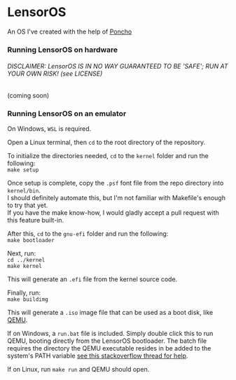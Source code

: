 # LensorOS
An OS I've created with the help of [Poncho](https://github.com/Absurdponcho)

### Running LensorOS on hardware
###### DISCLAIMER: LensorOS IS IN NO WAY GUARANTEED TO BE 'SAFE'; RUN AT YOUR OWN RISK! (see LICENSE)

(coming soon)

### Running LensorOS on an emulator
On Windows, `WSL` is required.

Open a Linux terminal, then `cd` to the root directory of the repository.

To initialize the directories needed, `cd` to the `kernel` folder and run the following: \
`make setup`

Once setup is complete, copy the `.psf` font file from the repo directory into `kernel/bin`. \
I should definitely automate this, but I'm not familiar with Makefile's enough to try that yet. \
If you have the make know-how, I would gladly accept a pull request with this feature built-in.

After this, `cd` to the `gnu-efi` folder and run the following: \
`make bootloader`

Next, run: \
`cd ../kernel` \
`make kernel`

This will generate an `.efi` file from the kernel source code. 

Finally, run: \
`make buildimg`

This will generate a `.iso` image file that can be used as a boot disk, like [QEMU](https://www.qemu.org/).

If on Windows, a `run.bat` file is included. Simply double click this to run QEMU, booting directly from the LensorOS bootloader. The batch file requires the directory the QEMU executable resides in be added to the system's PATH variable [see this stackoverflow thread for help](https://stackoverflow.com/questions/9546324/adding-a-directory-to-the-path-environment-variable-in-windows).

If on Linux, run `make run` and QEMU should open.